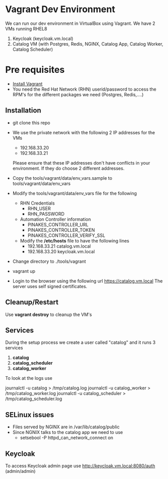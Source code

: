 
# Vagrant Dev Environment

We can run our dev environment in VirtualBox using Vagrant. We have 2 VMs running RHEL8

 1. Keycloak (keycloak.vm.local)
 2. Catalog VM (with Postgres, Redis, NGINX, Catalog App, Catalog Worker, Catalog Scheduler)
 

# Pre requisites
* [Install Vagrant](https://www.vagrantup.com/downloads)
* You need the Red Hat Network (RHN) userid/password to access the RPM's for the different packages we need (Postgres, Redis,....)

## Installation
* git clone this repo
* We use the private network with the following 2 IP addresses for the VMs
	* 192.168.33.20 
	* 192.168.33.21
	
  Please ensure that these IP addresses don't have conflicts in your environment. If they do choose 2 different addresses.
* Copy the tools/vagrant/data/env_vars.sample to tools/vagrant/data/env_vars 
* Modify the tools/vagrant/data/env_vars file for the following
    * RHN Credentials 
	    * RHN_USER
	    * RHN_PASSWORD
    * Automation Controller information
	    * PINAKES_CONTROLLER_URL
	    * PINAKES_CONTROLLER_TOKEN
	    * PINAKES_CONTROLLER_VERIFY_SSL
    * Modify the **/etc/hosts** file to have the following lines
	    *  192.168.33.21 catalog.vm.local
	    * 192.168.33.20 keycloak.vm.local
* Change directory to ./tools/vagrant
* vagrant up
* Login to the browser using the following url https://catalog.vm.local The server uses self signed certificates.

## Cleanup/Restart
Use **vagrant destroy** to cleanup the VM's 
 
## Services
During the setup process we create a user called "catalog" and it runs 3 services
1. **catalog**
2. **catalog_scheduler**
3. **catalog_worker**

To look at the logs use

journalctl -u catalog > /tmp/catalog.log
journalctl -u catalog_worker > /tmp/catalog_worker.log
journalctl -u catalog_scheduler > /tmp/catalog_scheduler.log

## SELinux issues
* Files served by NGINX are in /var/lib/catalog/public
* Since NGNIX talks to the catalog app we need to use
    * setsebool -P httpd_can_network_connect on

## Keycloak
To access Keycloak admin page use http://keycloak.vm.local:8080/auth (admin/admin)
